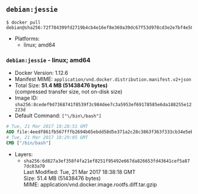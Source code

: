 ## `debian:jessie`

```console
$ docker pull debian@sha256:72f784399fd2719b4cb4e16ef8e369a39dc67f53d978cd3e2e7bf4e502c7b793
```

-	Platforms:
	-	linux; amd64

### `debian:jessie` - linux; amd64

-	Docker Version: 1.12.6
-	Manifest MIME: `application/vnd.docker.distribution.manifest.v2+json`
-	Total Size: **51.4 MB (51438476 bytes)**  
	(compressed transfer size, not on-disk size)
-	Image ID: `sha256:8cedef9d7368741f8539f3c984dee7c3a5953ef69178585e6da188255e12223d`
-	Default Command: `["\/bin\/bash"]`

```dockerfile
# Tue, 21 Mar 2017 18:28:51 GMT
ADD file:4eedf861fb567fffb2694b65ebdd58d5e371a2c28c3863f363f333cb34e5eb7b in / 
# Tue, 21 Mar 2017 18:29:05 GMT
CMD ["/bin/bash"]
```

-	Layers:
	-	`sha256:6d827a3ef358f4fa21ef8251f95492e667da826653fd43641cef5a877dc03a70`  
		Last Modified: Tue, 21 Mar 2017 18:38:18 GMT  
		Size: 51.4 MB (51438476 bytes)  
		MIME: application/vnd.docker.image.rootfs.diff.tar.gzip
